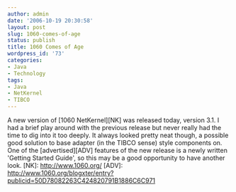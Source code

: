 ```yaml
---
author: admin
date: '2006-10-19 20:30:58'
layout: post
slug: 1060-comes-of-age
status: publish
title: 1060 Comes of Age
wordpress_id: '73'
categories:
- Java
- Technology
tags:
- Java
- NetKernel
- TIBCO
---
```


A new version of [1060 NetKernel][NK] was released today, version 3.1. I
had a brief play around with the previous release but never really had
the time to dig into it too deeply. It always looked pretty neat though,
a possible good solution to base adapter (in the TIBCO sense) style
components on. One of the [advertised][ADV] features of the new release
is a newly written 'Getting Started Guide', so this may be a good
opportunity to have another look. [NK]: http://www.1060.org/ [ADV]:
http://www.1060.org/blogxter/entry?publicid=50D78082263C424820791B1886C6C971
